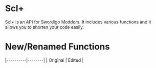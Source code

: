 # Scl+
Scl+ is an API for Swordigo Modders. It includes various functions and it allows you to shorten your code easily.

# New/Renamed Functions
|----------|--------|
| Original | Edited |
